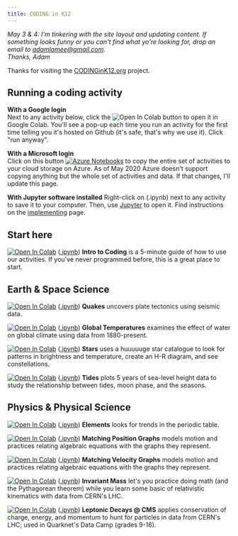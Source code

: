 ```yaml
---
title: CODING in K12  
---
```


*May 3 & 4: I'm tinkering with the site layout and updating content. If something looks funny or you can't find what yo're looking for, drop an email to adamlamee@gmail.com.*  
*Thanks, Adam*

Thanks for visiting the [CODINGinK12.org](http://www.CODINGinK12.org) project. 

## Running a coding activity  
**With a Google login**  
Next to any activity below, click the ![Open In Colab](https://colab.research.google.com/assets/colab-badge.svg) button to open it in Google Colab. You'll see a pop-up each time you run an activity for the first time telling you it's hosted on Github (it's safe, that's why we use it). Click "run anyway".  
  
**With a Microsoft login**  
Click on this button [![Azure Notebooks](https://notebooks.azure.com/launch.svg)](https://notebooks.azure.com/import/gh/adamlamee/CODINGinK12/blob/master/notebooks/intro.ipynb) to copy the entire set of activities to your cloud storage on Azure. As of May 2020 Azure doesn't support copying anything but the whole set of activities and data. If that changes, I'll update this page.  
  
**With Jupyter software installed**
Right-click on (.ipynb) next to any activity to save it to your computer. Then, use [Jupyter](https://jupyter.org/) to open it. Find instructions on the [implementing](./implementing) page.  
  
## Start here  
[![Open In Colab](https://colab.research.google.com/assets/colab-badge.svg)](https://colab.research.google.com/github/adamlamee/CODINGinK12/blob/master/notebooks/intro.ipynb) ([.ipynb](https://github.com/adamlamee/CODINGinK12/raw/master/notebooks/intro.ipynb)) **Intro to Coding** is a 5-minute guide of how to use our activities. If you've never programmed before, this is a great place to start.  
  
## Earth & Space Science  
[![Open In Colab](https://colab.research.google.com/assets/colab-badge.svg)](https://colab.research.google.com/github/adamlamee/CODINGinK12/blob/master/notebooks/quakes.ipynb) ([.ipynb](https://github.com/adamlamee/CODINGinK12/raw/master/notebooks/quakes.ipynb)) **Quakes** uncovers plate tectonics using seismic data.  
  
[![Open In Colab](https://colab.research.google.com/assets/colab-badge.svg)](https://colab.research.google.com/github/adamlamee/CODINGinK12/blob/master/notebooks/global-temp.ipynb) ([.ipynb](https://github.com/adamlamee/CODINGinK12/raw/master/notebooks/global-temp.ipynb)) **Global Temperatures** examines the effect of water on global climate using data from 1880-present.  
  
[![Open In Colab](https://colab.research.google.com/assets/colab-badge.svg)](https://colab.research.google.com/github/adamlamee/CODINGinK12/blob/master/notebooks/stars.ipynb) ([.ipynb](https://github.com/adamlamee/CODINGinK12/raw/master/notebooks/stars.ipynb)) **Stars** uses a huuuuuge star catalogue to look for patterns in brightness and temperature, create an H-R diagram, and see constellations.  
  
[![Open In Colab](https://colab.research.google.com/assets/colab-badge.svg)](https://colab.research.google.com/github/adamlamee/CODINGinK12/blob/master/notebooks/tides.ipynb) ([.ipynb](https://github.com/adamlamee/CODINGinK12/raw/master/notebooks/tides.ipynb)) **Tides** plots 5 years of sea-level height data to study the relationship between tides, moon phase, and the seasons.  

## Physics & Physical Science  
[![Open In Colab](https://colab.research.google.com/assets/colab-badge.svg)](https://colab.research.google.com/github/adamlamee/CODINGinK12/blob/master/notebooks/elements.ipynb) ([.ipynb](https://github.com/adamlamee/CODINGinK12/raw/master/notebooks/elements.ipynb)) **Elements** looks for trends in the periodic table.  
  
[![Open In Colab](https://colab.research.google.com/assets/colab-badge.svg)](https://colab.research.google.com/github/adamlamee/CODINGinK12/blob/master/notebooks/matching-position-graphs.ipynb) ([.ipynb](https://github.com/adamlamee/CODINGinK12/raw/master/notebooks/matching-position-graphs.ipynb)) **Matching Position Graphs** models motion and practices relating algebraic equations with the graphs they represent.  
  
[![Open In Colab](https://colab.research.google.com/assets/colab-badge.svg)](https://colab.research.google.com/github/adamlamee/CODINGinK12/blob/master/notebooks/matching-velocity-graphs.ipynb) ([.ipynb](https://github.com/adamlamee/CODINGinK12/raw/master/notebooks/matching-velocity-graphs.ipynb)) **Matching Velocity Graphs** models motion and practices relating algebraic equations with the graphs they represent.  
  
[![Open In Colab](https://colab.research.google.com/assets/colab-badge.svg)](https://colab.research.google.com/github/adamlamee/CODINGinK12/blob/master/notebooks/invariant-mass.ipynb) ([.ipynb](https://github.com/adamlamee/CODINGinK12/raw/master/notebooks/invariant-mass.ipynb)) **Invariant Mass** let's you practice doing math (and the Pythagorean theorem) while you learn some basic of relativistic kinematics with data from CERN's LHC.  
  
[![Open In Colab](https://colab.research.google.com/assets/colab-badge.svg)](https://colab.research.google.com/github/adamlamee/CODINGinK12/blob/master/notebooks/leptonic-decays.ipynb) ([.ipynb](https://github.com/adamlamee/CODINGinK12/raw/master/notebooks/leptonic-decays.ipynb)) **Leptonic Decays @ CMS** applies conservation of charge, energy, and momentum to hunt for particles in data from CERN's LHC; used in Quarknet's Data Camp (grades 9-16).

